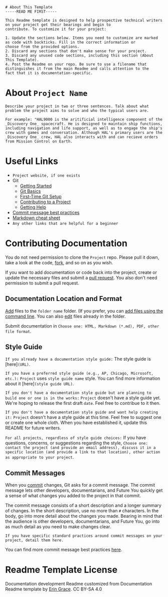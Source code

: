 ```
# About This Template
-----READ ME FIRST-----

This Readme template is designed to help prospective technical writers on your project get their bearings and begin to 
contribute. To customize it for your project:

1. Update the sections below. Items you need to customize are marked as code with backticks. Fill in the correct information or
choose from the provided options. 
2. Discard any sections that don't make sense for your project. 
3. Discard any unused code sections, including this section (About This Template).
4. Post the Readme on your repo. Be sure to use a filename that distinguishes it from the main Readme and calls attention to the
fact that it is documentation-specific.
```

# About `Project Name`
`Describe your project in two or three sentences. Talk about what problem the project aims to solve and who the typical users are.`

`For example: "HAL9000 is the aritificial intelligence component of the _Discovery One_ spacecraft. He is designed to maintain ship functions, including navigation and life support, as well as to engage the ship's crew with games and conversation. Although HAL's primary users are the _Discovery One_ crew, HAL also interacts with and can recieve orders from Mission Control on Earth.`

# Useful Links
- `Project website, if one exists`
- Git
  - [Getting Started](https://git-scm.com/book/en/v1/Getting-Started)
  - [Git Basics](https://git-scm.com/book/en/v2/Getting-Started-Git-Basics)
  - [First-Time Git Setup](https://git-scm.com/book/en/v2/Getting-Started-First-Time-Git-Setup)
  - [Contributing to a Project](https://git-scm.com/book/en/v2/GitHub-Contributing-to-a-Project)
  - [Getting Help](https://git-scm.com/book/en/v1/Getting-Started-Getting-Help)
- [Commit message best practices](https://chris.beams.io/posts/git-commit/)
- [Markdown cheat sheet](https://github.com/adam-p/markdown-here/wiki/Markdown-Cheatsheet)
- `Any other links that are helpful for a beginner`

# Contributing Documentation
You do not need permission to clone the `Project` repo. Please pull it down, take a look at the code, [fork](https://git-scm.com/book/en/v2/GitHub-Contributing-to-a-Project#_forking_projects), and so on as you wish. 

If you want to add documentation or code back into the project, create or update the necessary files and submit a [pull request](https://git-scm.com/book/en/v2/GitHub-Contributing-to-a-Project#_creating_a_pull_request). You also don't need permission to submit a pull request.

## Documentation Location and Format
[Add](https://help.github.com/articles/creating-new-files/) files to the `folder name` folder. (If you prefer, you can [add files using the command line](https://help.github.com/articles/adding-a-file-to-a-repository-using-the-command-line/). You can also [edit](https://help.github.com/articles/editing-files-in-another-user-s-repository/) files already in the folder.

Submit documentation in `Choose one: HTML, Markdown (*.md), PDF, other file format`.

## Style Guide
`If you already have a documentation style guide:` The style guide is [here]`(URL)`.

`If you have a preferred style guide (e.g., AP, Chicago, Microsoft, etc.):` `Project` uses `style guide name` style. You can find more information about it [here]`(style guide URL)`.

`If you don't have a documentation style guide but are planning to build one or one is in the works:` `Project` doesn't have a style guide yet. We're hoping to release the first draft `date`. Feel free to contribue to it then.

`If you don't have a documentation style guide and want help creating it:` `Project` doesn't have a style guide at this time. Feel free to suggest one or create one whole cloth. When you have established it, update this README for future writers.

`For all projects, regardless of style guide choices:` If you have questions, concerns, or suggestions regarding the style, `Choose one: contact the project (and provide an email address), discuss it in a specific location (and provide a link to that location), other action as appropriate to your project`.

## Commit Messages
When you [commit](https://git-scm.com/book/en/v1/Git-Basics-Recording-Changes-to-the-Repository#Committing-Your-Changes) changes, Git asks for a commit message. The commit message lets other developers, documentarians, and Future You quickly get a sense of what changes you added to the project in that commit.

The commit message consists of a short description and a longer summary of changes. In the short description, use no more than `#` characters. In the body, go into more detail about the changes you made. Bearing in mind that the audience is other developers, documentarians, and Future You, go into as much detail as you need to make changes clear. 

`If you have specific standard practices around commit messages on your project, detail them here.`

You can find more commit message best practices [here](https://chris.beams.io/posts/git-commit/).

# Readme Template License
Documentation development Readme customized from Documentation Readme template by [Erin Grace](https://readthefriendlymanual.com/). CC BY-SA 4.0
